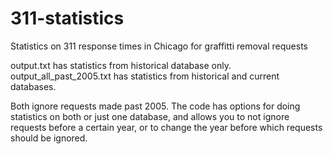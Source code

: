 # 311-statistics
Statistics on 311 response times in Chicago for graffitti removal requests

output.txt has statistics from historical database only.
output_all_past_2005.txt has statistics from historical and current databases.

Both ignore requests made past 2005. The code has options for doing statistics on both or just one database, and allows you to not ignore requests before a certain year, or to change the year before which requests should be ignored.
